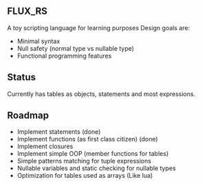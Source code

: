 ## FLUX_RS
A toy scripting language for learning purposes
Design goals are:
* Minimal syntax
* Null safety (normal type vs nullable type)
* Functional programming features

## Status
Currently has tables as objects, statements and most expressions.

## Roadmap
* Implement statements (done)
* Implement functions (as first class citizen) (done)
* Implement closures
* Implement simple OOP (member functions for tables)
* Simple patterns matching for tuple expressions
* Nullable variables and static checking for nullable types
* Optimization for tables used as arrays (Like lua)